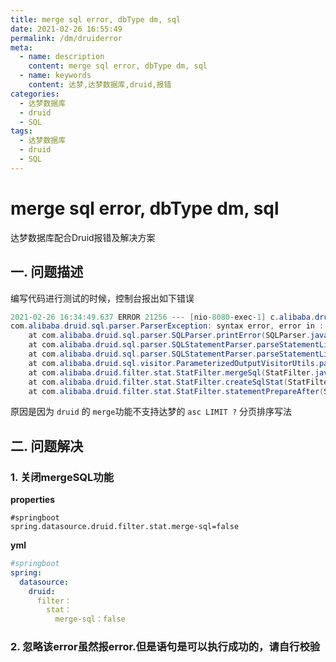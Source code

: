 ```yaml
---
title: merge sql error, dbType dm, sql
date: 2021-02-26 16:55:49
permalink: /dm/druiderror
meta:
  - name: description
    content: merge sql error, dbType dm, sql
  - name: keywords
    content: 达梦,达梦数据库,druid,报错
categories:
  - 达梦数据库
  - druid
  - SQL
tags:
  - 达梦数据库
  - druid
  - SQL
---
```

# merge sql error, dbType dm, sql

达梦数据库配合Druid报错及解决方案

<!-- more -->

## 一. 问题描述

编写代码进行测试的时候，控制台报出如下错误

```java
2021-02-26 16:34:49.637 ERROR 21256 --- [nio-8080-exec-1] c.alibaba.druid.filter.stat.StatFilter   : merge sql error, dbType dm, sql : SELECT ... ASC LIMIT ? 
com.alibaba.druid.sql.parser.ParserException: syntax error, error in :' ASC LIMIT ? ',expect IDENTIFIER, actual IDENTIFIER LIMIT
	at com.alibaba.druid.sql.parser.SQLParser.printError(SQLParser.java:280) ~[druid-1.1.0.jar:1.1.0]
	at com.alibaba.druid.sql.parser.SQLStatementParser.parseStatementList(SQLStatementParser.java:375) ~[druid-1.1.0.jar:1.1.0]
	at com.alibaba.druid.sql.parser.SQLStatementParser.parseStatementList(SQLStatementParser.java:76) ~[druid-1.1.0.jar:1.1.0]
	at com.alibaba.druid.sql.visitor.ParameterizedOutputVisitorUtils.parameterize(ParameterizedOutputVisitorUtils.java:43) ~[druid-1.1.0.jar:1.1.0]
	at com.alibaba.druid.filter.stat.StatFilter.mergeSql(StatFilter.java:146) [druid-1.1.0.jar:1.1.0]
	at com.alibaba.druid.filter.stat.StatFilter.createSqlStat(StatFilter.java:634) [druid-1.1.0.jar:1.1.0]
	at com.alibaba.druid.filter.stat.StatFilter.statementPrepareAfter(StatFilter.java:310) [druid-1.1.0.jar:1.1.0]
```

原因是因为 `druid` 的 `merge`功能不支持达梦的 `asc LIMIT ?` 分页排序写法

## 二. 问题解决

### 1. 关闭mergeSQL功能

**properties**

```properties
#springboot
spring.datasource.druid.filter.stat.merge-sql=false
```

**yml**

```yaml
#springboot
spring:
  datasource:
	druid: 
	  filter：
		stat：
		  merge-sql：false
```



### 2. 忽略该error虽然报error.但是语句是可以执行成功的，请自行校验

